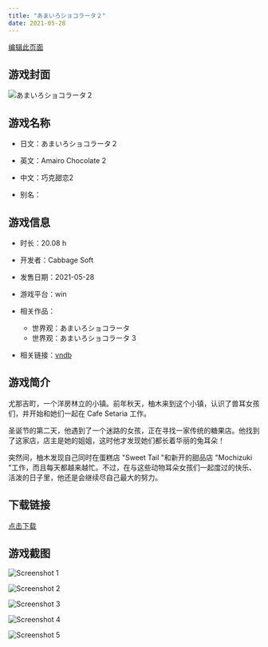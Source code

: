 ```yaml
---
title: "あまいろショコラータ２"
date: 2021-05-28
---
```

[编辑此页面](https://github.com/ACG-3/ADV3-source/blob/main/source/_posts/games/%E3%81%82%E3%81%BE%E3%81%84%E3%82%8D%E3%82%B7%E3%83%A7%E3%82%B3%E3%83%A9%E3%83%BC%E3%82%BF%EF%BC%92.md)

## 游戏封面

![あまいろショコラータ２](https%3A//pan.timero.xyz/onedrive/img_lib_001/%E3%81%82%E3%81%BE%E3%81%84%E3%82%8D%E3%82%B7%E3%83%A7%E3%82%B3%E3%83%A9%E3%83%BC%E3%82%BF%EF%BC%92_cover.avif)


## 游戏名称

- 日文：あまいろショコラータ２
- 英文：Amairo Chocolate 2
- 中文：巧克甜恋2

- 别名：


## 游戏信息

- 时长：20.08 h
- 开发者：Cabbage Soft
- 发售日期：2021-05-28
- 游戏平台：win
- 相关作品：
   - 世界观：あまいろショコラータ
   - 世界观：あまいろショコラータ 3

- 相关链接：[vndb](https://vndb.org/v30228)


## 游戏简介

尤那吉町，一个洋房林立的小镇。前年秋天，柚木来到这个小镇，认识了兽耳女孩们，并开始和她们一起在 Cafe Setaria 工作。

圣诞节的第二天，他遇到了一个迷路的女孩，正在寻找一家传统的糖果店。他找到了这家店，店主是她的姐姐，这时他才发现她们都长着华丽的兔耳朵！

突然间，柚木发现自己同时在蛋糕店 "Sweet Tail "和新开的甜品店 "Mochizuki "工作，而且每天都越来越忙。不过，在与这些动物耳朵女孩们一起度过的快乐、活泼的日子里，他还是会继续尽自己最大的努力。




## 下载链接

[点击下载](https://pan.timero.xyz/onedrive/adv_lib_001/%E3%81%82%E3%81%BE%E3%81%84%E3%82%8D%E3%82%B7%E3%83%A7%E3%82%B3%E3%83%A9%E3%83%BC%E3%82%BF%EF%BC%92)


## 游戏截图


![Screenshot 1](https%3A//pan.timero.xyz/onedrive/img_lib_001/%E3%81%82%E3%81%BE%E3%81%84%E3%82%8D%E3%82%B7%E3%83%A7%E3%82%B3%E3%83%A9%E3%83%BC%E3%82%BF%EF%BC%92_Screenshot_1.avif)

![Screenshot 2](https%3A//pan.timero.xyz/onedrive/img_lib_001/%E3%81%82%E3%81%BE%E3%81%84%E3%82%8D%E3%82%B7%E3%83%A7%E3%82%B3%E3%83%A9%E3%83%BC%E3%82%BF%EF%BC%92_Screenshot_2.avif)

![Screenshot 3](https%3A//pan.timero.xyz/onedrive/img_lib_001/%E3%81%82%E3%81%BE%E3%81%84%E3%82%8D%E3%82%B7%E3%83%A7%E3%82%B3%E3%83%A9%E3%83%BC%E3%82%BF%EF%BC%92_Screenshot_3.avif)

![Screenshot 4](https%3A//pan.timero.xyz/onedrive/img_lib_001/%E3%81%82%E3%81%BE%E3%81%84%E3%82%8D%E3%82%B7%E3%83%A7%E3%82%B3%E3%83%A9%E3%83%BC%E3%82%BF%EF%BC%92_Screenshot_4.avif)

![Screenshot 5](https%3A//pan.timero.xyz/onedrive/img_lib_001/%E3%81%82%E3%81%BE%E3%81%84%E3%82%8D%E3%82%B7%E3%83%A7%E3%82%B3%E3%83%A9%E3%83%BC%E3%82%BF%EF%BC%92_Screenshot_5.avif)

